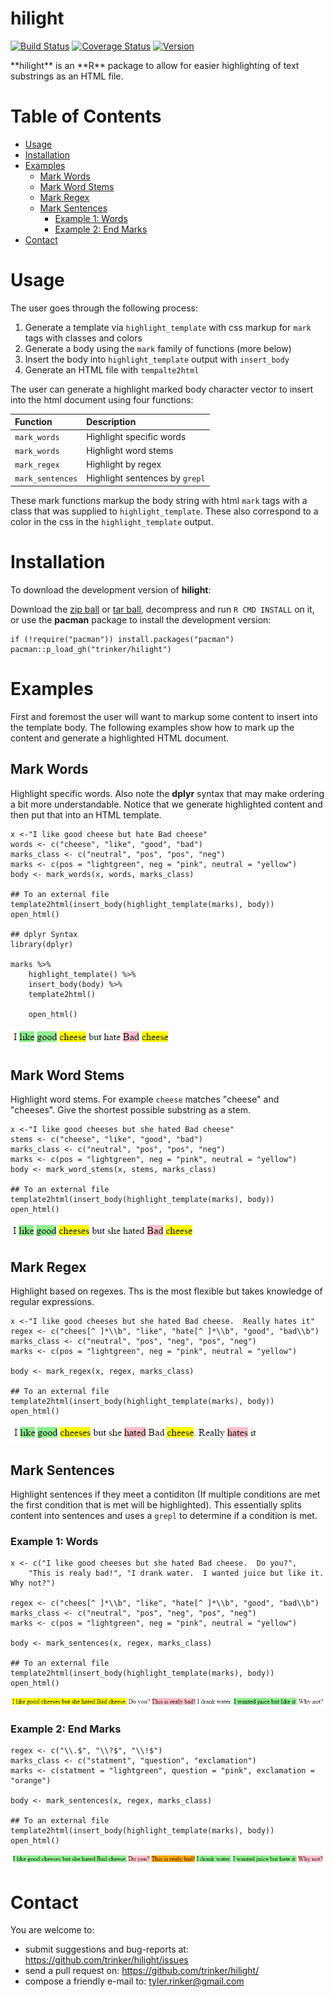 hilight
============


[![Build
Status](https://travis-ci.org/trinker/hilight.svg?branch=master)](https://travis-ci.org/trinker/hilight)
[![Coverage
Status](https://coveralls.io/repos/trinker/hilight/badge.svg?branch=master)](https://coveralls.io/r/trinker/hilight?branch=master)
<a href="https://img.shields.io/badge/Version-0.0.1-orange.svg"><img src="https://img.shields.io/badge/Version-0.0.1-orange.svg" alt="Version"/></a>
</p>
**hilight** is an **R** package to allow for easier highlighting of text
substrings as an HTML file.


Table of Contents
============

-   [Usage](#usage)
-   [Installation](#installation)
-   [Examples](#examples)
    -   [Mark Words](#mark-words)
    -   [Mark Word Stems](#mark-word-stems)
    -   [Mark Regex](#mark-regex)
    -   [Mark Sentences](#mark-sentences)
        -   [Example 1: Words](#example-1-words)
        -   [Example 2: End Marks](#example-2-end-marks)
-   [Contact](#contact)

Usage
============


The user goes through the following process:

1.  Generate a template via `highlight_template` with css markup for
    `mark` tags with classes and colors
2.  Generate a body using the `mark` family of functions (more below)
3.  Insert the body into `highlight_template` output with `insert_body`
4.  Generate an HTML file with `tempalte2html`

The user can generate a highlight marked body character vector to insert
into the html document using four functions:

<table>
<thead>
<tr class="header">
<th align="left">Function</th>
<th align="left">Description</th>
</tr>
</thead>
<tbody>
<tr class="odd">
<td align="left"><code>mark_words</code></td>
<td align="left">Highlight specific words</td>
</tr>
<tr class="even">
<td align="left"><code>mark_words</code></td>
<td align="left">Highlight word stems</td>
</tr>
<tr class="odd">
<td align="left"><code>mark_regex</code></td>
<td align="left">Highlight by regex</td>
</tr>
<tr class="even">
<td align="left"><code>mark_sentences</code></td>
<td align="left">Highlight sentences by <code>grepl</code></td>
</tr>
</tbody>
</table>

These mark functions markup the body string with html `mark` tags with a
class that was supplied to `highlight_template`. These also correspond
to a color in the css in the `highlight_template` output.

Installation
============

To download the development version of **hilight**:

Download the [zip
ball](https://github.com/trinker/hilight/zipball/master) or [tar
ball](https://github.com/trinker/hilight/tarball/master), decompress and
run `R CMD INSTALL` on it, or use the **pacman** package to install the
development version:

    if (!require("pacman")) install.packages("pacman")
    pacman::p_load_gh("trinker/hilight")

Examples
========

First and foremost the user will want to markup some content to insert
into the template body. The following examples show how to mark up the
content and generate a highlighted HTML document.

Mark Words
----------

Highlight specific words. Also note the **dplyr** syntax that may make
ordering a bit more understandable. Notice that we generate highlighted
content and then put that into an HTML template.

    x <-"I like good cheese but hate Bad cheese"
    words <- c("cheese", "like", "good", "bad")
    marks_class <- c("neutral", "pos", "pos", "neg")
    marks <- c(pos = "lightgreen", neg = "pink", neutral = "yellow")
    body <- mark_words(x, words, marks_class)

    ## To an external file
    template2html(insert_body(highlight_template(marks), body))
    open_html()

    ## dplyr Syntax
    library(dplyr)

    marks %>%
        highlight_template() %>%
        insert_body(body) %>%
        template2html()

        open_html()

![](inst/figure/c1.png)

Mark Word Stems
---------------

Highlight word stems. For example `cheese` matches "cheese" and
"cheeses". Give the shortest possible substring as a stem.

    x <-"I like good cheeses but she hated Bad cheese"
    stems <- c("cheese", "like", "good", "bad")
    marks_class <- c("neutral", "pos", "pos", "neg")
    marks <- c(pos = "lightgreen", neg = "pink", neutral = "yellow")
    body <- mark_word_stems(x, stems, marks_class)

    ## To an external file
    template2html(insert_body(highlight_template(marks), body))
    open_html()

![](inst/figure/c2.png)

Mark Regex
----------

Highlight based on regexes. Ths is the most flexible but takes knowledge
of regular expressions.

    x <-"I like good cheeses but she hated Bad cheese.  Really hates it"
    regex <- c("chees[^ ]*\\b", "like", "hate[^ ]*\\b", "good", "bad\\b")
    marks_class <- c("neutral", "pos", "neg", "pos", "neg")
    marks <- c(pos = "lightgreen", neg = "pink", neutral = "yellow")

    body <- mark_regex(x, regex, marks_class)

    ## To an external file
    template2html(insert_body(highlight_template(marks), body))
    open_html()

![](inst/figure/c3.png)

Mark Sentences
--------------

Highlight sentences if they meet a contiditon (If multiple conditions
are met the first condition that is met will be highlighted). This
essentially splits content into sentences and uses a `grepl` to
determine if a condition is met.

### Example 1: Words

    x <- c("I like good cheeses but she hated Bad cheese.  Do you?",
        "This is realy bad!", "I drank water.  I wanted juice but like it. Why not?")

    regex <- c("chees[^ ]*\\b", "like", "hate[^ ]*\\b", "good", "bad\\b")
    marks_class <- c("neutral", "pos", "neg", "pos", "neg")
    marks <- c(pos = "lightgreen", neg = "pink", neutral = "yellow")

    body <- mark_sentences(x, regex, marks_class)

    ## To an external file
    template2html(insert_body(highlight_template(marks), body))
    open_html()

![](inst/figure/c4.png)

### Example 2: End Marks

    regex <- c("\\.$", "\\?$", "\\!$")
    marks_class <- c("statment", "question", "exclamation")
    marks <- c(statment = "lightgreen", question = "pink", exclamation = "orange")

    body <- mark_sentences(x, regex, marks_class)

    ## To an external file
    template2html(insert_body(highlight_template(marks), body))
    open_html()

![](inst/figure/c5.png)

Contact
=======

You are welcome to: 
* submit suggestions and bug-reports at: <https://github.com/trinker/hilight/issues> 
* send a pull request on: <https://github.com/trinker/hilight/> 
* compose a friendly e-mail to: <tyler.rinker@gmail.com>
